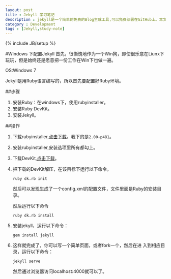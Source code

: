 ```yaml
---
layout: post
title : Jekyll 学习笔记
description : jekyll是一个简单的免费的Blog生成工具,可以免费部署在GitHub上。本文简单记录下自己配置环境，以及入门的过程。
category : Development
tags : [Jekyll,study-note]
---
```

{% include JB/setup %}


#Windows 下配置Jekyll
首先，很惭愧地作为一个Win狗，即使很乐意在Liunx下玩玩，但是始终还是愿意把一份工作在Win下也做一遍。

OS:Windows 7

Jekyll是用Ruby语言编写的，所以首先要配置好Ruby环境。

##步骤
1.  安装Ruby：在windows下，使用rubyinstaller。
2.  安装Ruby DevKit。
3.  安装Jekyll。

##操作
1.  下载rubyinstaller,[点击下载](http://rubyinstaller.org/downloads/)。我下的是`2.00-p481`。
2.  安装rubyinstaller,安装选项里所有都勾上。
3.  下载DevKit,[点击下载](https://github.com/downloads/oneclick/rubyinstaller/DevKit-tdm-32-4.5.2-20111229-1559-sfx.exe)。
4.  把下载的DevKit解压，在该目标下运行以下命令。

		ruby dk.rb init

    然后可以发现生成了一个config.xml的配置文件，文件里面是Ruby的安装目录。

	然后运行以下命令
    	
		ruby dk.rb install
5.  安装jekyll，运行以下命令：

		gem install jekyll

6.  这样就完成了，你可以写一个简单页面，或者fork一个，然后在进	入到相应目录，运行以下命令：

 		jekyll serve

	然后通过浏览器访问localhost:4000就可以了。